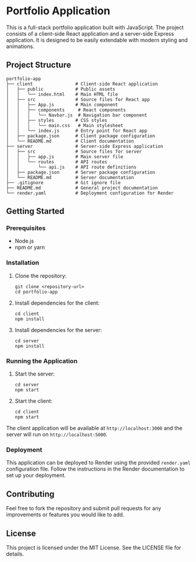 # Portfolio Application

This is a full-stack portfolio application built with JavaScript. The project consists of a client-side React application and a server-side Express application. It is designed to be easily extendable with modern styling and animations.

## Project Structure

```
portfolio-app
├── client                # Client-side React application
│   ├── public            # Public assets
│   │   └── index.html    # Main HTML file
│   ├── src               # Source files for React app
│   │   ├── App.js        # Main component
│   │   ├── components     # React components
│   │   │   └── Navbar.js  # Navigation bar component
│   │   ├── styles        # CSS styles
│   │   │   └── main.css   # Main stylesheet
│   │   └── index.js      # Entry point for React app
│   ├── package.json      # Client package configuration
│   └── README.md         # Client documentation
├── server                # Server-side Express application
│   ├── src               # Source files for server
│   │   ├── app.js        # Main server file
│   │   └── routes        # API routes
│   │       └── api.js    # API route definitions
│   ├── package.json      # Server package configuration
│   └── README.md         # Server documentation
├── .gitignore            # Git ignore file
├── README.md             # General project documentation
└── render.yaml           # Deployment configuration for Render
```

## Getting Started

### Prerequisites

- Node.js
- npm or yarn

### Installation

1. Clone the repository:
   ```
   git clone <repository-url>
   cd portfolio-app
   ```

2. Install dependencies for the client:
   ```
   cd client
   npm install
   ```

3. Install dependencies for the server:
   ```
   cd server
   npm install
   ```

### Running the Application

1. Start the server:
   ```
   cd server
   npm start
   ```

2. Start the client:
   ```
   cd client
   npm start
   ```

The client application will be available at `http://localhost:3000` and the server will run on `http://localhost:5000`.

### Deployment

This application can be deployed to Render using the provided `render.yaml` configuration file. Follow the instructions in the Render documentation to set up your deployment.

## Contributing

Feel free to fork the repository and submit pull requests for any improvements or features you would like to add.

## License

This project is licensed under the MIT License. See the LICENSE file for details.